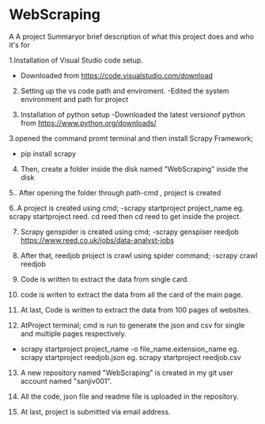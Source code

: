 
# WebScraping

A A project Summaryor brief description of what this project does and who it's for



1.Installation of Visual Studio code setup.
   - Downloaded from https://code.visualstudio.com/download

2. Setting up the vs code path and enviroment.
   -Edited the system environment and path for project

3. Installation of python setup
   -Downloaded the latest versionof python from https://www.python.org/downloads/

3.opened the  command promt terminal and then install Scrapy Framework;
  - pip install scrapy
4. Then, create a folder inside the disk named "WebScraping" inside the disk

5.. After opening the folder through path-cmd , project is created 

6..A project is created using cmd;
  -scrapy startproject project_name
   eg. scrapy startproject reed.
   cd reed
   then
   cd reed to get inside the project.

7. Scrapy genspider is created using cmd;
   -scrapy genspiser reedjob https://www.reed.co.uk/jobs/data-analyst-jobs

8. After that, reedjob project is crawl using spider command;
   -scrapy crawl reedjob

9. Code is written to extract the data from single card.

10. code is writen to extract the data from all the card of the main page.

11. At last, Code is written to extract the data from 100 pages of websites.

12. AtProject terminal; cmd is run to generate the json and csv for single and multiple pages respectively.
 - scrapy startproject project_name -o file_name.extension_name
 eg. scrapy startproject reedjob.json
 eg. scrapy startproject reedjob.csv

13. A new repository named "WebScraping" is created in my git user account named "sanjiv001".

14. All the code, json file and readme file is uploaded in the repository.

15. At last, project is submitted via email address.
